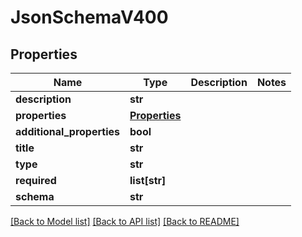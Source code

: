 # JsonSchemaV400

## Properties
Name | Type | Description | Notes
------------ | ------------- | ------------- | -------------
**description** | **str** |  | 
**properties** | [**Properties**](Properties.md) |  | 
**additional_properties** | **bool** |  | 
**title** | **str** |  | 
**type** | **str** |  | 
**required** | **list[str]** |  | 
**schema** | **str** |  | 

[[Back to Model list]](../README.md#documentation-for-models) [[Back to API list]](../README.md#documentation-for-api-endpoints) [[Back to README]](../README.md)


